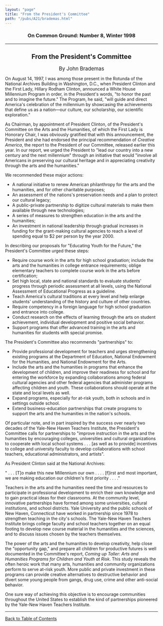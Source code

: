 ```yaml
---
layout: "page"
title: "From the President's Committee"
path: "/pubs/A21/brademas.html"
---
```

<main>
<h3 align="CENTER">On Common Ground: Number 8, Winter 1998</h3>
<hr/>
<h2 align="CENTER">From the President's Committee</h2>
<p align="CENTER"><big>By John Brademas</big></p>
<p>On August 14, 1997, I was among those present in the Rotunda of the National Archives Building in Washington, D.C., when President Clinton and the First Lady, Hillary Rodham Clinton, announced a White House Millennium Program in order, in the President's words, "to honor the past and to imagine the future."  The Program, he said, "will guide and direct America's celebration of the millennium by showcasing the achievements that define us as a nation—our culture, our scholarship, our scientific exploration."</p>
<p>As Chairman, by appointment of President Clinton, of the President's Committee on the Arts and the Humanities, of which the First Lady is Honorary Chair, I was obviously gratified that with this announcement, the President and she had endorsed the principal recommendation of <i>Creative America</i>, the report to the President of our Committee, released earlier this year.  In our report, we urged the President to "lead our country into a new century and the next millennium" through an initiative that would "involve all Americans in preserving our cultural heritage and in appreciating creativity through the arts and the humanities."</p>
<p>We recommended these major actions:</p>
<ul>
<li>A national initiative to renew American philanthropy for the arts and the humanities, and for other charitable purposes;</li>
<li>An assessment of the nations's preservation needs and a plan to protect our cultural legacy;</li>
<li>A public-private partnership to digitize cultural materials to make them available through new technologies;</li>
<li>A series of measures to strengthen education in the arts and the humanities;</li>
<li>An investment in national leadership through gradual increases in funding for the grant-making cultural agencies to reach a level of spending equal to $2 per person by the year 2000.</li>
</ul>
<p>In describing our proposals for "Educating Youth for the Future," the President's Committee urged these steps:</p>
<ul>
<li>Require course work in the arts for high school graduation; include the arts and the humanities in college entrance requirements; oblige elementary teachers to complete course work in the arts before certification;</li>
<li>Set high local, state and national standards to evaluate students' progress through periodic assessment at all levels, using the National Assessment of Educational Progress as a guideline.</li>
<li>Teach America's cultural traditions at every level and help enlarge students' understanding of the history and culture of other countries.</li>
<li>Require competency in a foreign language for high school graduation and entrance into college.</li>
<li>Conduct research on the effects of learning through the arts on student achievement, individual development and positive social behavior.</li>
<li>Support programs that offer advanced training in the arts and humanities for students with special promise.</li>
</ul>
<p>The President's Committee also recommends "partnerships" to:</p>
<ul>
<li>Provide professional development for teachers and urges strengthening existing programs at the Department of Education, National Endowment for the Humanities, and National Endowment for the Arts.</li>
<li>Include the arts and the humanities in programs that enhance the development of children, and improve their readiness for school and for entering the workforce by expanding collaborations among federal cultural agencies and other federal agencies that administer programs affecting children and youth.  These collaborations should operate at the state and local levels as well.</li>
<li>Expand programs, especially for at-risk youth, both in schools and in settings outside school.</li>
<li>Extend business-education partnerships that create programs to support the arts and the humanities in the nation's schools.</li>
</ul>
<p>Of particular note, and in part inspired by the success over nearly two decades of the Yale-New Haven Teachers Institute, the President's Committee calls for partnerships to "improve instruction in the arts and the humanities by encouraging colleges, universities and cultural organizations to cooperate with local school systems . . . [as well as to provide] incentives to college and university faculty to develop collaborations with school teachers, educational administrators, and artists".</p>
<p>As President Clinton said at the National Archives:</p>
<p>" . . . [T]o make this new Millennium our own . . . . [f]irst and most important, we are making education our children's first priority . . . ."</p>
<p>Teachers in the arts and the humanities need the time and resources to participate in professional development to enrich their own knowledge and to gain practical ideas for their classrooms.  At the community level, innovative partnerships have formed among some universities, cultural institutions, and school districts.  Yale University and the public schools of  New Haven, Connecticut have worked in partnership since 1978 to strengthen teaching in the city's schools.  The Yale-New Haven Teachers Institute brings college faculty and school teachers together on an equal footing to develop new course material in the humanities and the sciences, and to discuss issues chosen by the teachers themselves.</p>
<p>The power of the arts and the humanities to develop creativity, help close the "opportunity gap," and prepare all children for productive futures is well documented in the Committee's report, <i>Coming up Taller:  Arts and Humanities Programs for Children and Youth at Risk</i>.  This study reveals the often heroic work that many arts, humanities and community organizations perform to serve at-risk youth.  More public and private investment in these programs can provide creative alternatives to destructive behavior and divert some young people from gangs, drug use, crime and other anti-social behavior.</p>
<p>One sure way of achieving this objective is to encourage communities throughout the United States to establish the kind of partnerships pioneered by the Yale-New Haven Teachers Institute.</p>
<hr/>
<p><a href=".\">Back to Table of Contents</a></p>
</main>